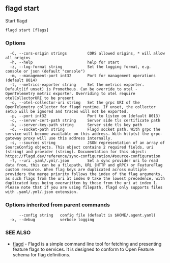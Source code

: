 <!-- markdownlint-disable-file -->
<!-- WARNING: THIS DOC IS AUTO-GENERATED. DO NOT EDIT! -->
## flagd start

Start flagd

```
flagd start [flags]
```

### Options

```
  -C, --cors-origin strings         CORS allowed origins, * will allow all origins
  -h, --help                        help for start
  -z, --log-format string           Set the logging format, e.g. console or json (default "console")
  -m, --management-port int32       Port for management operations (default 8014)
  -t, --metrics-exporter string     Set the metrics exporter. Default(if unset) is Prometheus. Can be override to otel - OpenTelemetry metric exporter. Overriding to otel require otelCollectorURI to be present
  -o, --otel-collector-uri string   Set the grpc URI of the OpenTelemetry collector for flagd runtime. If unset, the collector setup will be ignored and traces will not be exported.
  -p, --port int32                  Port to listen on (default 8013)
  -c, --server-cert-path string     Server side tls certificate path
  -k, --server-key-path string      Server side tls key path
  -d, --socket-path string          Flagd socket path. With grpc the service will become available on this address. With http(s) the grpc-gateway proxy will use this address internally.
  -s, --sources string              JSON representation of an array of SourceConfig objects. This object contains 2 required fields, uri (string) and provider (string). Documentation for this object: https://flagd.dev/reference/sync-configuration/#source-configuration
  -f, --uri .yaml/.yml/.json        Set a sync provider uri to read data from, this can be a filepath, URL (HTTP and gRPC) or FeatureFlag custom resource. When flag keys are duplicated across multiple providers the merge priority follows the index of the flag arguments, as such flags from the uri at index 0 take the lowest precedence, with duplicated keys being overwritten by those from the uri at index 1. Please note that if you are using filepath, flagd only supports files with .yaml/.yml/.json extension.
```

### Options inherited from parent commands

```
      --config string   config file (default is $HOME/.agent.yaml)
  -x, --debug           verbose logging
```

### SEE ALSO

* [flagd](flagd.md)	 - Flagd is a simple command line tool for fetching and presenting feature flags to services. It is designed to conform to Open Feature schema for flag definitions.

